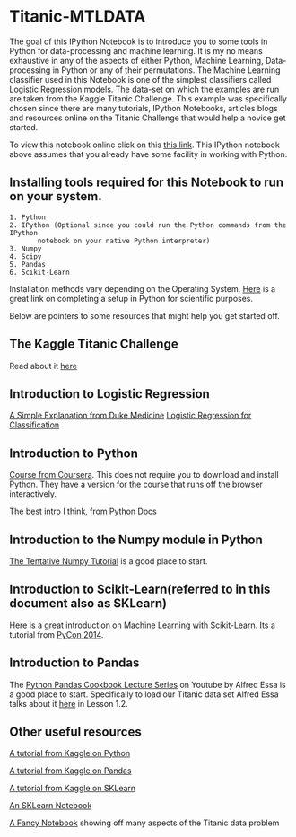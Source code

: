 Titanic-MTLDATA
===============

The goal of this IPython Notebook is to introduce you to some tools in Python for data-processing and machine learning. It is my no means exhaustive in any of the aspects of either Python, Machine Learning, Data-processing in Python or any of their permutations. The Machine Learning classifier used in this Notebook is one of the simplest classifiers called Logistic Regression models. The data-set on which the examples are run are taken from the Kaggle Titanic Challenge. This example was specifically chosen since there are many tutorials, IPython Notebooks, articles blogs and resources online on the Titanic Challenge that would help a novice get started. 

To view this notebook online click on this [this link](http://nbviewer.ipython.org/github/aanchan/Titanic-MTLDATA/blob/master/akTitanicSKLearn.ipynb). This IPython notebook above assumes that you already have some facility in working with Python.

Installing tools required for this Notebook to run on your system.
----
	1. Python
	2. IPython (Optional since you could run the Python commands from the IPython 
	   	   notebook on your native Python interpreter)
	3. Numpy
	4. Scipy
	5. Pandas
	6. Scikit-Learn

Installation methods vary depending on the Operating System. [Here](http://blog.yhathq.com/posts/setting-up-scientific-python.html) is a great link on completing a setup in Python for scientific purposes. 

Below are pointers to some resources that might help you get started off. 


The Kaggle Titanic Challenge
----
Read about it [here](https://www.kaggle.com/c/titanic-gettingStarted)

Introduction to Logistic Regression
----
[A Simple Explanation from Duke Medicine](https://www.youtube.com/watch?v=_Po-xZJflPM)
[Logistic Regression for Classification](http://youtu.be/nMcxOiVj7oE)

Introduction to Python
----
[Course from Coursera](https://www.coursera.org/course/interactivepython). This does not require you to download and install Python. They have a version for the course that runs off the browser interactively.

[The best intro I think, from Python Docs](https://docs.python.org/2/tutorial/introduction.html)

Introduction to the Numpy module in Python
----
[The Tentative Numpy Tutorial](http://wiki.scipy.org/Tentative_NumPy_Tutorial) is a good place to start.

Introduction to Scikit-Learn(referred to in this document also as SKLearn)
----
Here is a great introduction on Machine Learning with Scikit-Learn. Its a tutorial from [PyCon 2014](https://www.youtube.com/watch?v=HjAB45qsx_c).

Introduction to Pandas
---
The [Python Pandas Cookbook Lecture Series](http://www.youtube.com/playlist?list=PLyBBc46Y6aAz54aOUgKXXyTcEmpMisAq3) on Youtube by Alfred Essa is a good place to start. Specifically to load our Titanic data set Alfred Essa talks about it [here](https://www.youtube.com/watch?v=lhkchS9gSYk#t=545) in Lesson 1.2.

Other useful resources
----
[A tutorial from Kaggle on Python](https://www.kaggle.com/c/titanic-gettingStarted/details/getting-started-with-python)

[A tutorial from Kaggle on Pandas](https://www.kaggle.com/c/titanic-gettingStarted/details/getting-started-with-python-ii)

[A tutorial from Kaggle on SKLearn](https://www.kaggle.com/c/titanic-gettingStarted/details/getting-started-with-random-forests)

[An SKLearn Notebook](http://nbviewer.ipython.org/github/cs109/content/blob/master/labs/lab4/Lab4full.ipynb)

[A Fancy Notebook](http://nbviewer.ipython.org/github/agconti/kaggle-titanic/blob/master/Titanic.ipynb) showing off many aspects of the Titanic data problem